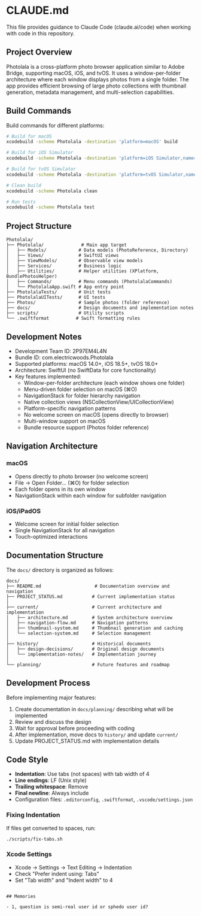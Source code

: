 # CLAUDE.md

This file provides guidance to Claude Code (claude.ai/code) when working with code in this repository.

## Project Overview

Photolala is a cross-platform photo browser application similar to Adobe Bridge, supporting macOS, iOS, and tvOS. It uses a window-per-folder architecture where each window displays photos from a single folder. The app provides efficient browsing of large photo collections with thumbnail generation, metadata management, and multi-selection capabilities.

## Build Commands

Build commands for different platforms:

```bash
# Build for macOS
xcodebuild -scheme Photolala -destination 'platform=macOS' build

# Build for iOS Simulator
xcodebuild -scheme Photolala -destination 'platform=iOS Simulator,name=iPhone 16 Pro' build

# Build for tvOS Simulator  
xcodebuild -scheme Photolala -destination 'platform=tvOS Simulator,name=Apple TV' build

# Clean build
xcodebuild -scheme Photolala clean

# Run tests
xcodebuild -scheme Photolala test
```

## Project Structure

```
Photolala/
├── Photolala/              # Main app target
│   ├── Models/            # Data models (PhotoReference, Directory)
│   ├── Views/             # SwiftUI views
│   ├── ViewModels/        # Observable view models
│   ├── Services/          # Business logic
│   ├── Utilities/         # Helper utilities (XPlatform, BundlePhotosHelper)
│   ├── Commands/          # Menu commands (PhotolalaCommands)
│   └── PhotolalaApp.swift # App entry point
├── PhotolalaTests/        # Unit tests
├── PhotolalaUITests/      # UI tests
├── Photos/                # Sample photos (folder reference)
├── docs/                  # Design documents and implementation notes
├── scripts/               # Utility scripts
└── .swiftformat          # Swift formatting rules
```

## Development Notes

- Development Team ID: 2P97EM4L4N
- Bundle ID: com.electricwoods.Photolala
- Supported platforms: macOS 14.0+, iOS 18.5+, tvOS 18.0+
- Architecture: SwiftUI (no SwiftData for core functionality)
- Key features implemented:
  - Window-per-folder architecture (each window shows one folder)
  - Menu-driven folder selection on macOS (⌘O)
  - NavigationStack for folder hierarchy navigation
  - Native collection views (NSCollectionView/UICollectionView)
  - Platform-specific navigation patterns
  - No welcome screen on macOS (opens directly to browser)
  - Multi-window support on macOS
  - Bundle resource support (Photos folder reference)

## Navigation Architecture

### macOS
- Opens directly to photo browser (no welcome screen)
- File → Open Folder... (⌘O) for folder selection
- Each folder opens in its own window
- NavigationStack within each window for subfolder navigation

### iOS/iPadOS
- Welcome screen for initial folder selection
- Single NavigationStack for all navigation
- Touch-optimized interactions

## Documentation Structure

The `docs/` directory is organized as follows:

```
docs/
├── README.md                    # Documentation overview and navigation
├── PROJECT_STATUS.md           # Current implementation status
│
├── current/                    # Current architecture and implementation
│   ├── architecture.md         # System architecture overview
│   ├── navigation-flow.md      # Navigation patterns
│   ├── thumbnail-system.md     # Thumbnail generation and caching
│   └── selection-system.md     # Selection management
│
├── history/                    # Historical documents
│   ├── design-decisions/       # Original design documents
│   └── implementation-notes/   # Implementation journey
│
└── planning/                   # Future features and roadmap
```

## Development Process

Before implementing major features:
1. Create documentation in `docs/planning/` describing what will be implemented
2. Review and discuss the design
3. Wait for approval before proceeding with coding
4. After implementation, move docs to `history/` and update `current/`
5. Update PROJECT_STATUS.md with implementation details

## Code Style

- **Indentation**: Use tabs (not spaces) with tab width of 4
- **Line endings**: LF (Unix style)
- **Trailing whitespace**: Remove
- **Final newline**: Always include
- Configuration files: `.editorconfig`, `.swiftformat`, `.vscode/settings.json`

### Fixing Indentation

If files get converted to spaces, run:
```bash
./scripts/fix-tabs.sh
```

### Xcode Settings
- Xcode → Settings → Text Editing → Indentation
- Check "Prefer indent using: Tabs"
- Set "Tab width" and "Indent width" to 4
```

## Memories

- 1, question is semi-real user id or sphedo user id?